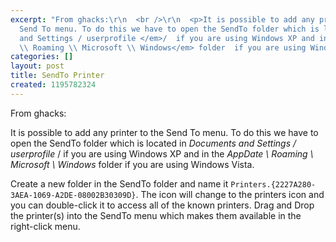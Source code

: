```yaml
---
excerpt: "From ghacks:\r\n  <br />\r\n  <p>It is possible to add any printer to the
  Send To menu. To do this we have to open the SendTo folder which is located in <em>Documents
  and Settings / userprofile </em>/  if you are using Windows XP and in the <em>AppDate
  \\ Roaming \\ Microsoft \\ Windows</em> folder  if you are using Windows Vista.</p>"
categories: []
layout: post
title: SendTo Printer
created: 1195782324
---
```

From ghacks:
  <br />
  <p>It is possible to add any printer to the Send To menu. To do this we have to open the SendTo folder which is located in <em>Documents and Settings / userprofile </em>/  if you are using Windows XP and in the <em>AppDate \ Roaming \ Microsoft \ Windows</em> folder  if you are using Windows Vista.</p>
  <p>Create a new folder in the SendTo folder and name it <code>Printers.{2227A280-3AEA-1069-A2DE-08002B30309D}</code>.
The icon will change to the printers icon and you can double-click it
to access all of the known printers. Drag and Drop the printer(s) into
the SendTo menu which makes them available in the right-click menu.</p>
  <br />
